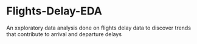 # Flights-Delay-EDA
An xxploratory data analysis done on flights delay data to discover trends that contribute to arrival and departure delays
